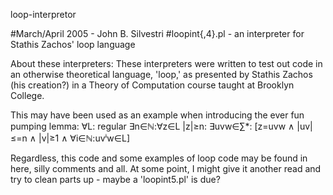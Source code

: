 loop-interpretor

#March/April 2005 - John B. Silvestri
#loopint{,4}.pl - an interpreter for Stathis Zachos' loop language

About these interpreters:
These interpreters were written to test out code in an otherwise theoretical
language, 'loop,' as presented by Stathis Zachos (his creation?) in a Theory
of Computation course taught at Brooklyn College.

This may have been used as an example when introducing the ever fun
pumping lemma:
∀L: regular ∃n∈ℕ:∀z∈L |z|≥n: ∃uvw∈∑*: [z=uvw ∧ |uv|≤=n ∧ |v|≥1 ∧ ∀i∈ℕ:uvⁱw∈L]

Regardless, this code and some examples of loop code may be found in here,
silly comments and all.  At some point, I might give it another read and try
to clean parts up - maybe a 'loopint5.pl' is due?
